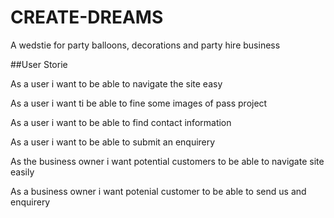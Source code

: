# CREATE-DREAMS
A wedstie for party balloons, decorations and party hire  business

##User Storie

As a user i want to be able to navigate the site easy

As a user i want ti be able to fine some images of pass project 

As a user i want to be able to find contact information 

As a user i want to be able to submit an enquirery 

As the business owner i want potential customers to be able to navigate site easily

As a business owner i want potenial customer to be able to send us and enquirery